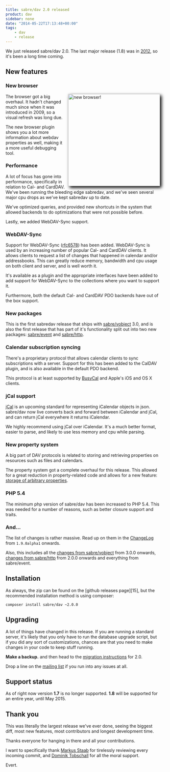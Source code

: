 ```yaml
---
title: sabre/dav 2.0 released
product: dav
sidebar: none
date: "2014-05-22T17:13:48+00:00"
tags:
    - dav
    - release
---
```


We just released sabre/dav 2.0. The last major release (1.8) was in [2012][1],
so it's been a long time coming.

New features
------------

### New browser

<a href="/img/posts/new-browser.png" style="float: right; padding-left: 10px;">
    <img src="/img/posts/new-browser.png" alt="new browser!" class="zoomAbleImage" width="300px" style="box-shadow: 5px 5px 10px #000"/>
</a>

The browser got a big overhaul. It hadn't changed much since when it was
introduced in 2009, so a visual refresh was long due.

The new browser plugin shows you a lot more information about webdav
properties as well, making it a more useful debugging tool.

### Performance

A lot of focus has gone into performance, specifically in relation to Cal- and
CardDAV. We've been running the bleeding edge sabredav, and we've seen several
major cpu drops as we've kept sabredav up to date.

We've optimized queries, and provided new shortcuts in the system that allowed
backends to do optimizations that were not possible before.

Lastly, we added WebDAV-Sync support.

### WebDAV-Sync

Support for WebDAV-Sync ([rfc6578][2]) has been added. WebDAV-Sync is used by
an increasing number of popular Cal- and CardDAV clients. It allows clients to
request a list of changes that happened in calendar and/or addressbooks. This
can greatly reduce memory, bandwidth and cpu usage on both client and server,
and is well worth it.

It's available as a plugin and the appropriate interfaces have been added to
add support for WebDAV-Sync to the collections where you want to support it.

Furthermore, both the default Cal- and CardDAV PDO backends have out of the
box support.


### New packages

This is the first sabredav release that ships with [sabre/vobject][3] 3.0, and
is also the first release that has part of it's functionality split out into
two new packages: [sabre/event][4] and [sabre/http][5].


### Calendar subscription syncing

There's a proprietary protocol that allows calendar clients to sync
subscriptions with a server. Support for this has been added to the CalDAV
plugin, and is also available in the default PDO backend.

This protocol is at least supported by [BusyCal][6] and Apple's iOS and OS X
clients.


### jCal support

[jCal][7] is an upcoming standard for representing iCalendar objects in json.
sabre/dav now live converts back and forward between iCalendar and jCal, and
can return jCal everywhere it returns iCalendar.

We highly recommend using jCal over iCalendar. It's a much better format,
easier to parse, and likely to use less memory and cpu while parsing.


### New property system

A big part of DAV protocols is related to storing and retrieving properties
on resources such as files and calendars.

The property system got a complete overhaul for this release. This allowed
for a great reduction in property-related code and allows for a new feature:
[storage of arbitrary properties][8].


### PHP 5.4

The minimum php version of sabre/dav has been increased to PHP 5.4. This was
needed for a number of reasons, such as better closure support and traits.

### And...

The list of changes is rather massive. Read up on them in the [ChangeLog][10]
from `1.9.0alpha1` onwards.

Also, this includes all the [changes from sabre/vobject][11] from 3.0.0 onwards,
[changes from sabre/http][12] from 2.0.0 onwards and everything from
sabre/event.


Installation
------------

As always, the zip can be found on the [github releases page][15], but the
recommended installation method is using composer:

    composer install sabre/dav ~2.0.0


Upgrading
---------

A lot of things have changed in this release. If you are running a standard
server, it's likely that you only have to run the database upgrade script,
but if you did any sort of customizations, chances are that you need to make
changes in your code to keep stuff running.

**Make a backup.** and then head to the [migration instructions][9] for 2.0.

Drop a line on the [mailing list][14] if you run into any issues at all.


Support status
--------------

As of right now version **1.7** is no longer supported. **1.8** will be
supported for an entire year, until May 2015.


Thank you
---------

This was literally the largest release we've ever done, seeing the biggest
diff, most new features, most contributors and longest development time.

Thanks everyone for hanging in there and all your contributions.

I want to specifically thank [Markus Staab][13] for tirelessly reviewing every
incoming commit, and [Dominik Tobschall][14] for all the moral support.

Evert.

[1]: http://evertpot.com/sabredav-18-released-with-namespaces/
[2]: http://tools.ietf.org/html/rfc6578
[3]: /vobject
[4]: /event
[5]: /http
[6]: http://www.busymac.com/busycal/
[7]: http://tools.ietf.org/html/draft-ietf-jcardcal-jcal-10
[8]: /dav/properties
[9]: /dav/upgrade/1.8-to-2.0/
[10]: https://github.com/fruux/sabre-dav/blob/master/ChangeLog.md
[11]: https://github.com/fruux/sabre-vobject/blob/master/ChangeLog.md
[12]: https://github.com/fruux/sabre-http/blob/master/ChangeLog
[13]: https://github.com/staabm
[14]: http://groups.google.com/group/sabredav-discuss
